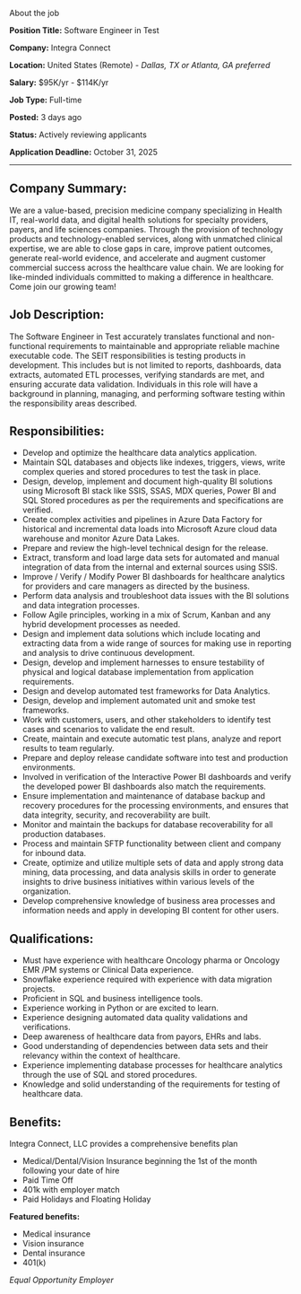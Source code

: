 About the job

**Position Title:** Software Engineer in Test

**Company:** Integra Connect

**Location:** United States (Remote) - *Dallas, TX or Atlanta, GA preferred*

**Salary:** $95K/yr - $114K/yr

**Job Type:** Full-time

**Posted:** 3 days ago

**Status:** Actively reviewing applicants

**Application Deadline:** October 31, 2025

---

## Company Summary:

We are a value-based, precision medicine company specializing in Health IT, real-world data, and digital health solutions for specialty providers, payers, and life sciences companies. Through the provision of technology products and technology-enabled services, along with unmatched clinical expertise, we are able to close gaps in care, improve patient outcomes, generate real-world evidence, and accelerate and augment customer commercial success across the healthcare value chain. We are looking for like-minded individuals committed to making a difference in healthcare. Come join our growing team!

## Job Description:

The Software Engineer in Test accurately translates functional and non-functional requirements to maintainable and appropriate reliable machine executable code. The SEIT responsibilities is testing products in development. This includes but is not limited to reports, dashboards, data extracts, automated ETL processes, verifying standards are met, and ensuring accurate data validation. Individuals in this role will have a background in planning, managing, and performing software testing within the responsibility areas described.

## Responsibilities:

- Develop and optimize the healthcare data analytics application.
- Maintain SQL databases and objects like indexes, triggers, views, write complex queries and stored procedures to test the task in place.
- Design, develop, implement and document high-quality BI solutions using Microsoft BI stack like SSIS, SSAS, MDX queries, Power BI and SQL Stored procedures as per the requirements and specifications are verified.
- Create complex activities and pipelines in Azure Data Factory for historical and incremental data loads into Microsoft Azure cloud data warehouse and monitor Azure Data Lakes.
- Prepare and review the high-level technical design for the release.
- Extract, transform and load large data sets for automated and manual integration of data from the internal and external sources using SSIS.
- Improve / Verify / Modify Power BI dashboards for healthcare analytics for providers and care managers as directed by the business.
- Perform data analysis and troubleshoot data issues with the BI solutions and data integration processes.
- Follow Agile principles, working in a mix of Scrum, Kanban and any hybrid development processes as needed.
- Design and implement data solutions which include locating and extracting data from a wide range of sources for making use in reporting and analysis to drive continuous development.
- Design, develop and implement harnesses to ensure testability of physical and logical database implementation from application requirements.
- Design and develop automated test frameworks for Data Analytics.
- Design, develop and implement automated unit and smoke test frameworks.
- Work with customers, users, and other stakeholders to identify test cases and scenarios to validate the end result.
- Create, maintain and execute automatic test plans, analyze and report results to team regularly.
- Prepare and deploy release candidate software into test and production environments.
- Involved in verification of the Interactive Power BI dashboards and verify the developed power BI dashboards also match the requirements.
- Ensure implementation and maintenance of database backup and recovery procedures for the processing environments, and ensures that data integrity, security, and recoverability are built.
- Monitor and maintain the backups for database recoverability for all production databases.
- Process and maintain SFTP functionality between client and company for inbound data.
- Create, optimize and utilize multiple sets of data and apply strong data mining, data processing, and data analysis skills in order to generate insights to drive business initiatives within various levels of the organization.
- Develop comprehensive knowledge of business area processes and information needs and apply in developing BI content for other users.

## Qualifications:

- Must have experience with healthcare Oncology pharma or Oncology EMR /PM systems or Clinical Data experience.
- Snowflake experience required with experience with data migration projects.
- Proficient in SQL and business intelligence tools.
- Experience working in Python or are excited to learn.
- Experience designing automated data quality validations and verifications.
- Deep awareness of healthcare data from payors, EHRs and labs.
- Good understanding of dependencies between data sets and their relevancy within the context of healthcare.
- Experience implementing database processes for healthcare analytics through the use of SQL and stored procedures.
- Knowledge and solid understanding of the requirements for testing of healthcare data.

## Benefits:

Integra Connect, LLC provides a comprehensive benefits plan

- Medical/Dental/Vision Insurance beginning the 1st of the month following your date of hire
- Paid Time Off
- 401k with employer match
- Paid Holidays and Floating Holiday

**Featured benefits:**
- Medical insurance
- Vision insurance
- Dental insurance
- 401(k)

*Equal Opportunity Employer*

